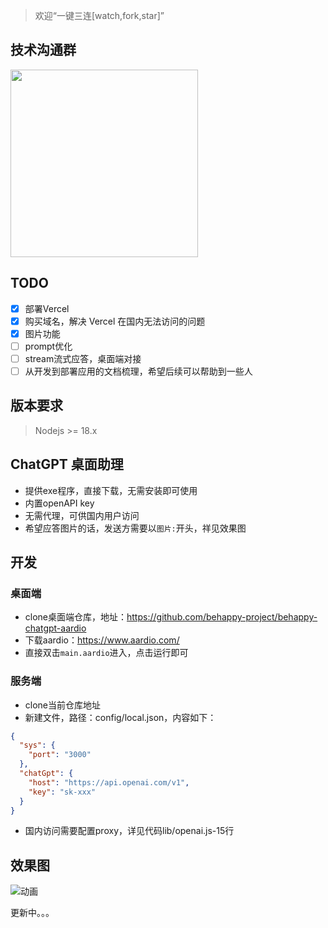 > 欢迎“一键三连[watch,fork,star]”
## 技术沟通群
<img src="https://raw.githubusercontent.com/wang-xiaowu/picture_repository/master/behappy_group.jpg" width="300px">

## TODO
- [x] 部署Vercel
- [x] 购买域名，解决 Vercel 在国内无法访问的问题
- [x] 图片功能
- [ ] prompt优化
- [ ] stream流式应答，桌面端对接
- [ ] 从开发到部署应用的文档梳理，希望后续可以帮助到一些人

## 版本要求
> Nodejs >= 18.x

## ChatGPT 桌面助理
- 提供exe程序，直接下载，无需安装即可使用
- 内置openAPI key
- 无需代理，可供国内用户访问
- 希望应答图片的话，发送方需要以`图片:`开头，祥见效果图

## 开发
### 桌面端
- clone桌面端仓库，地址：https://github.com/behappy-project/behappy-chatgpt-aardio
- 下载aardio：https://www.aardio.com/
- 直接双击`main.aardio`进入，点击运行即可


### 服务端
- clone当前仓库地址
- 新建文件，路径：config/local.json，内容如下：
```json
{
  "sys": {
    "port": "3000"
  },
  "chatGpt": {
    "host": "https://api.openai.com/v1",
    "key": "sk-xxx"
  }
}
```
- 国内访问需要配置proxy，详见代码lib/openai.js-15行


## 效果图
![动画](https://user-images.githubusercontent.com/44340137/229539811-a7c20a8e-ae0a-42fc-aad9-010e666fb787.gif)


更新中。。。
